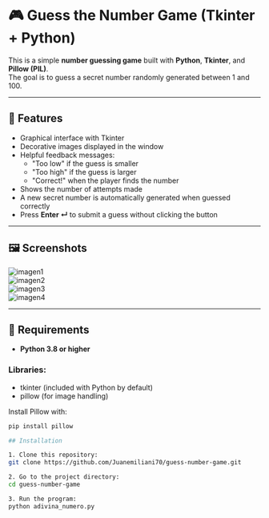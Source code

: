 
# 🎮 Guess the Number Game (Tkinter + Python)

This is a simple **number guessing game** built with **Python**, **Tkinter**, and **Pillow (PIL)**.  
The goal is to guess a secret number randomly generated between 1 and 100.

---

## 📌 Features

- Graphical interface with Tkinter  
- Decorative images displayed in the window  
- Helpful feedback messages:  
  - "Too low" if the guess is smaller  
  - "Too high" if the guess is larger  
  - "Correct!" when the player finds the number  
- Shows the number of attempts made  
- A new secret number is automatically generated when guessed correctly  
- Press **Enter ↵** to submit a guess without clicking the button  

---

## 🖼 Screenshots

![imagen1](imagenes_juego/imagenes_juego1.jpeg)  
![imagen2](imagenes_juego/imagenes_juego2.jpeg)  
![imagen3](imagenes_juego/imagenes_juego3.jpeg)  
![imagen4](imagenes_juego/imagenes_juego4.jpeg)


---

## 🚀 Requirements

- **Python 3.8 or higher**  

### Libraries:

- tkinter (included with Python by default)  
- pillow (for image handling)  

Install Pillow with:  
```bash
pip install pillow

## Installation

1. Clone this repository:
git clone https://github.com/Juanemiliani70/guess-number-game.git

2. Go to the project directory:
cd guess-number-game

3. Run the program:
python adivina_numero.py


